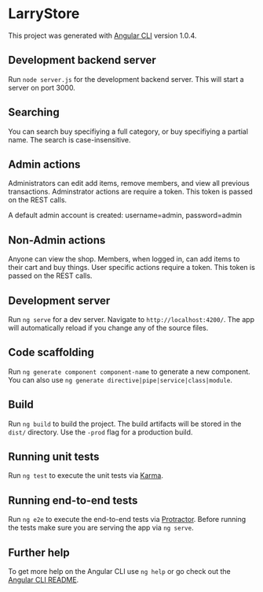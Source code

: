 # LarryStore

This project was generated with [Angular CLI](https://github.com/angular/angular-cli) version 1.0.4.

## Development backend server

Run `node server.js` for the development backend server. This will start a server on port 3000. 

## Searching

You can search buy specifiying a full category, or buy specifiying a partial name. The search is case-insensitive.

## Admin actions

Administrators can edit add items, remove members, and view all previous transactions. Adminstrator actions are require a token. This token is passed on the REST calls.

A default admin account is created: username=admin, password=admin

## Non-Admin actions

Anyone can view the shop.
Members, when logged in, can add items to their cart and buy things. User specific actions require a token. This token is passed on the REST calls.

## Development server

Run `ng serve` for a dev server. Navigate to `http://localhost:4200/`. The app will automatically reload if you change any of the source files. 

## Code scaffolding

Run `ng generate component component-name` to generate a new component. You can also use `ng generate directive|pipe|service|class|module`.

## Build

Run `ng build` to build the project. The build artifacts will be stored in the `dist/` directory. Use the `-prod` flag for a production build.

## Running unit tests

Run `ng test` to execute the unit tests via [Karma](https://karma-runner.github.io).

## Running end-to-end tests

Run `ng e2e` to execute the end-to-end tests via [Protractor](http://www.protractortest.org/).
Before running the tests make sure you are serving the app via `ng serve`.

## Further help

To get more help on the Angular CLI use `ng help` or go check out the [Angular CLI README](https://github.com/angular/angular-cli/blob/master/README.md).
